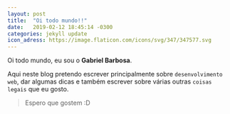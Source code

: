 ```yaml
---
layout: post
title:  "Oi todo mundo!!"
date:   2019-02-12 18:45:14 -0300
categories: jekyll update
icon_adress: https://image.flaticon.com/icons/svg/347/347577.svg
---
```

Oi todo mundo, eu sou o **Gabriel Barbosa**.

Aqui neste blog pretendo escrever principalmente sobre `desenvolvimento web`, dar algumas dicas e também escrever sobre várias outras `coisas legais` que eu gosto.

>Espero que gostem :D